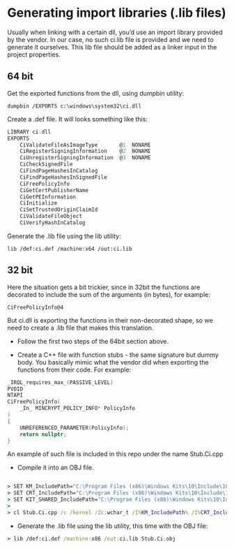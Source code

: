 # Generating import libraries (.lib files)

Usually when linking with a certain dll, you’d use an import library provided by the vendor. 
In our case, no such ci.lib file is provided and we need to generate it ourselves.
This lib file should be added as a linker input in the project properties.

## 64 bit

Get the exported functions from the dll, using dumpbin utility: 

`dumpbin /EXPORTS c:\windows\system32\ci.dll`

Create a .def file. It will looks something like this:

```c
LIBRARY ci.dll
EXPORTS
    CiValidateFileAsImageType       @1  NONAME
    CiRegisterSigningInformation    @2  NONAME
    CiUnregisterSigningInformation  @3  NONAME
    CiCheckSignedFile
    CiFindPageHashesInCatalog
    CiFindPageHashesInSignedFile
    CiFreePolicyInfo
    CiGetCertPublisherName
    CiGetPEInformation
    CiInitialize
    CiSetTrustedOriginClaimId
    CiValidateFileObject
    CiVerifyHashInCatalog
```

Generate the .lib file using the lib utility:

`lib /def:ci.def /machine:x64 /out:ci.lib`


## 32 bit

Here the situation gets a bit trickier, since in 32bit the functions are decorated to
include the sum of the arguments (in bytes), for example:

`CiFreePolicyInfo@4`

But ci.dll is exporting the functions in their non-decorated shape, so we need to create a .lib file that makes this translation.

- Follow the first two steps of the 64bit section above.

- Create a C++ file with function stubs - the same signature but dummy body. You basically mimic what the vendor did when exporting
  the functions from their code. For example:

```c
_IRQL_requires_max_(PASSIVE_LEVEL)
PVOID
NTAPI
CiFreePolicyInfo(
    _In_ MINCRYPT_POLICY_INFO* PolicyInfo
)
{
    UNREFERENCED_PARAMETER(PolicyInfo);
    return nullptr;
}
```

An example of such file is included in this repo under the name Stub.Ci.cpp

- Compile it into an OBJ file.

```bat

> SET KM_IncludePath="C:\Program Files (x86)\Windows Kits\10\Include\10.0.22000.0\km"
> SET CRT_IncludePath="C:\Program Files (x86)\Windows Kits\10\Include\10.0.22000.0\km\crt"
> SET KIT_SHARED_IncludePath="C:\Program Files (x86)\Windows Kits\10\Include\10.0.22000.0\shared"
>
> cl Stub.Ci.cpp /c /kernel /Zc:wchar_t /I%KM_IncludePath% /I%CRT_IncludePath% /I%KIT_SHARED_IncludePath% /D _X86_=1 /D i386=1 /DSTD_CALL /D_MINCRYPT_LIB
```

- Generate the .lib file using the lib utility, this time with the OBJ file:

```bat
> lib /def:ci.def /machine:x86 /out:ci.lib Stub.Ci.obj
```
